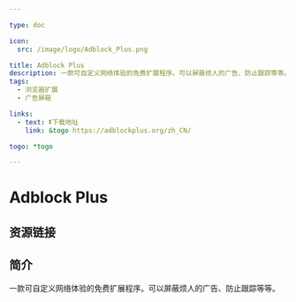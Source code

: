 ```yaml
---

type: doc

icon:
  src: /image/logo/Adblock_Plus.png

title: Adblock Plus
description: 一款可自定义网络体验的免费扩展程序。可以屏蔽烦人的广告、防止跟踪等等。
tags:
  - 浏览器扩展
  - 广告屏蔽

links:
  - text: ⏬下载地址
    link: &togo https://adblockplus.org/zh_CN/

togo: *togo

---
```


<ShowLogo />

# Adblock Plus

<ShowTags />

<ShowBreadcrumb />

## 资源链接

<ShowLinks />

## 简介

一款可自定义网络体验的免费扩展程序。可以屏蔽烦人的广告、防止跟踪等等。
